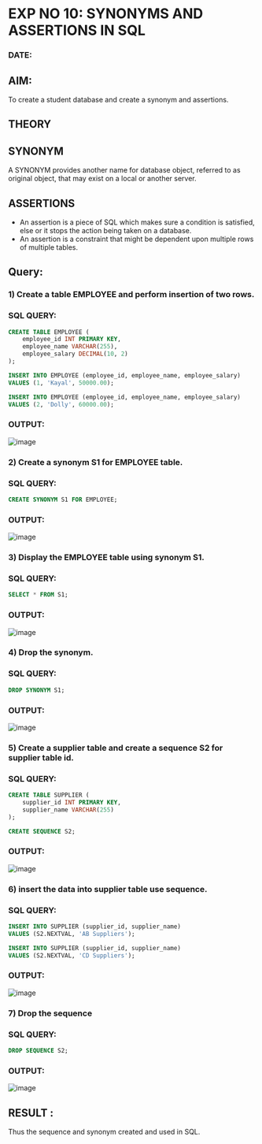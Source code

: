 # EXP NO 10: SYNONYMS AND ASSERTIONS IN SQL 
### DATE: 
## AIM:
To create a student database and create a synonym and assertions.

## THEORY
## SYNONYM

A SYNONYM provides another name for database object, referred to as original object, that may exist on a local or another server.


## ASSERTIONS
* An assertion is a piece of SQL which makes sure a condition is satisfied, else or it stops the action being taken on a database.
* An assertion is a constraint that might be dependent upon multiple rows of multiple tables.


## Query:
### 1) Create a table EMPLOYEE and perform insertion of two rows.

### SQL QUERY: 
```sql
CREATE TABLE EMPLOYEE (
    employee_id INT PRIMARY KEY,
    employee_name VARCHAR(255),
    employee_salary DECIMAL(10, 2)
);

INSERT INTO EMPLOYEE (employee_id, employee_name, employee_salary)
VALUES (1, 'Kayal', 50000.00);

INSERT INTO EMPLOYEE (employee_id, employee_name, employee_salary)
VALUES (2, 'Dolly', 60000.00);
```
### OUTPUT:
![image](https://github.com/Jayabharathi3/DBMS/assets/120367796/95ffffbd-5fdd-4b48-bbba-bda181baed55)

### 2) Create a synonym S1 for EMPLOYEE  table.

### SQL QUERY: 
```sql
CREATE SYNONYM S1 FOR EMPLOYEE;
```
### OUTPUT:
![image](https://github.com/Jayabharathi3/DBMS/assets/120367796/11e1f84f-cf06-44ae-8e62-9b2117dbf06f)


### 3) Display the EMPLOYEE  table using synonym S1.
 
### SQL QUERY: 
```sql
SELECT * FROM S1;
```
### OUTPUT:
![image](https://github.com/Jayabharathi3/DBMS/assets/120367796/e6bbb905-dc8e-4571-961c-b6d7aad2d8e2)


### 4) Drop the synonym.

### SQL QUERY: 
```sql
DROP SYNONYM S1;
```

### OUTPUT:
![image](https://github.com/Jayabharathi3/DBMS/assets/120367796/16a59adf-afc2-4d3e-96dd-dc41d0a158e5)


### 5) Create a supplier table and create a sequence S2 for supplier table id.

### SQL QUERY: 
```sql
CREATE TABLE SUPPLIER (
    supplier_id INT PRIMARY KEY,
    supplier_name VARCHAR(255)
);

CREATE SEQUENCE S2;
```

### OUTPUT:
![image](https://github.com/Jayabharathi3/DBMS/assets/120367796/2599a90e-a818-4cc0-84f6-30ea6abd0a37)


### 6) insert the data into supplier table use sequence.

### SQL QUERY: 
```sql
INSERT INTO SUPPLIER (supplier_id, supplier_name)
VALUES (S2.NEXTVAL, 'AB Suppliers');

INSERT INTO SUPPLIER (supplier_id, supplier_name)
VALUES (S2.NEXTVAL, 'CD Suppliers');
```
### OUTPUT:
![image](https://github.com/Jayabharathi3/DBMS/assets/120367796/5c60b6a6-f31e-492c-83d9-719c84240715)

### 7) Drop the sequence

### SQL QUERY: 
```sql
DROP SEQUENCE S2;
```

### OUTPUT:
![image](https://github.com/Jayabharathi3/DBMS/assets/120367796/6d0f3ee4-22dc-411a-a618-b1945ed53bfb)

## RESULT :
Thus the sequence and synonym created and used in SQL.
